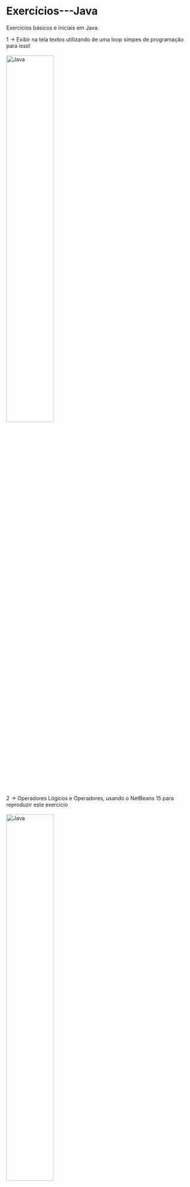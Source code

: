 # Exercícios---Java
Exercícios básicos e iniciais em Java.

1 -> Exibir na tela textos utilizando de uma loop simpes de programação para isso!<br><br>
<img src="https://raw.githubusercontent.com/APONTES19/Exercicios---JAVA_ORACLE/main/img/Exerc%C3%ADcio1.jpg" width="50%" title="Exercício1" alt="Java"><br><br>
2 -> Operadores Lógicos e Operadores, usando o NetBeans 15 para reproduzir este exercício<br><br>
<img src="https://raw.githubusercontent.com/APONTES19/Exercicios---JAVA/main/img/Resultado%20de%20testes.jpg" width="50%" title="Exercício1" alt="Java"><br><br>

